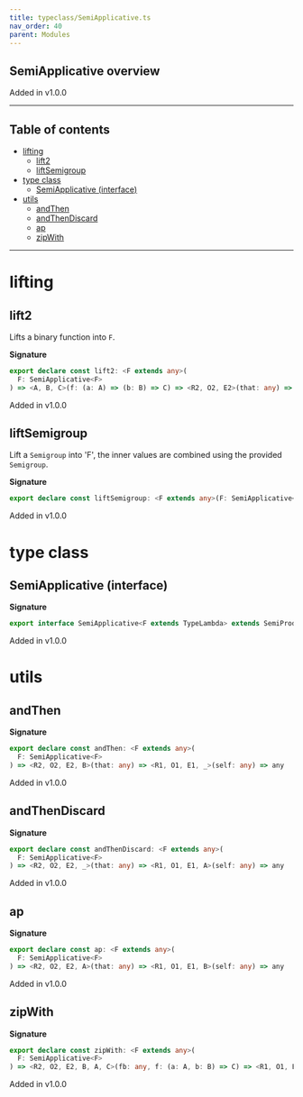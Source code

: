 ```yaml
---
title: typeclass/SemiApplicative.ts
nav_order: 40
parent: Modules
---
```


## SemiApplicative overview

Added in v1.0.0

---

<h2 class="text-delta">Table of contents</h2>

- [lifting](#lifting)
  - [lift2](#lift2)
  - [liftSemigroup](#liftsemigroup)
- [type class](#type-class)
  - [SemiApplicative (interface)](#semiapplicative-interface)
- [utils](#utils)
  - [andThen](#andthen)
  - [andThenDiscard](#andthendiscard)
  - [ap](#ap)
  - [zipWith](#zipwith)

---

# lifting

## lift2

Lifts a binary function into `F`.

**Signature**

```ts
export declare const lift2: <F extends any>(
  F: SemiApplicative<F>
) => <A, B, C>(f: (a: A) => (b: B) => C) => <R2, O2, E2>(that: any) => <R1, O1, E1>(self: any) => any
```

Added in v1.0.0

## liftSemigroup

Lift a `Semigroup` into 'F', the inner values are combined using the provided `Semigroup`.

**Signature**

```ts
export declare const liftSemigroup: <F extends any>(F: SemiApplicative<F>) => <A, R, O, E>(S: any) => any
```

Added in v1.0.0

# type class

## SemiApplicative (interface)

**Signature**

```ts
export interface SemiApplicative<F extends TypeLambda> extends SemiProduct<F>, Covariant<F> {}
```

Added in v1.0.0

# utils

## andThen

**Signature**

```ts
export declare const andThen: <F extends any>(
  F: SemiApplicative<F>
) => <R2, O2, E2, B>(that: any) => <R1, O1, E1, _>(self: any) => any
```

Added in v1.0.0

## andThenDiscard

**Signature**

```ts
export declare const andThenDiscard: <F extends any>(
  F: SemiApplicative<F>
) => <R2, O2, E2, _>(that: any) => <R1, O1, E1, A>(self: any) => any
```

Added in v1.0.0

## ap

**Signature**

```ts
export declare const ap: <F extends any>(
  F: SemiApplicative<F>
) => <R2, O2, E2, A>(that: any) => <R1, O1, E1, B>(self: any) => any
```

Added in v1.0.0

## zipWith

**Signature**

```ts
export declare const zipWith: <F extends any>(
  F: SemiApplicative<F>
) => <R2, O2, E2, B, A, C>(fb: any, f: (a: A, b: B) => C) => <R1, O1, E1>(fa: any) => any
```

Added in v1.0.0
